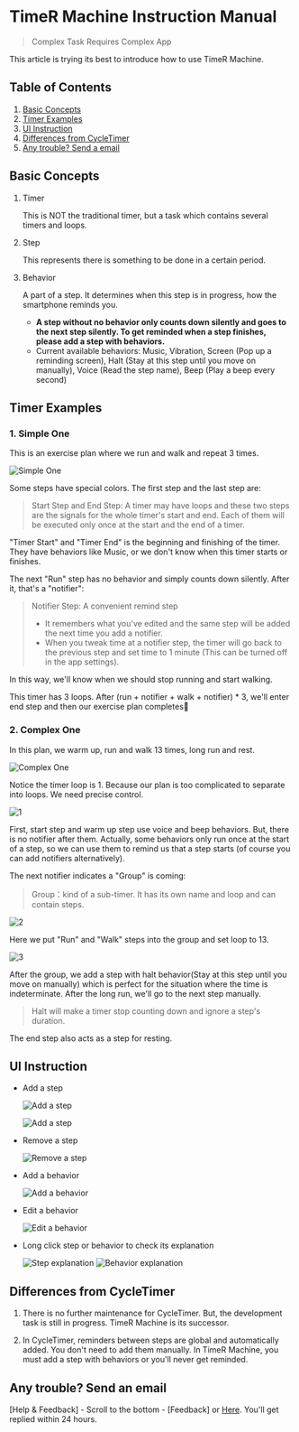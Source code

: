 # TimeR Machine Instruction Manual

> Complex Task Requires Complex App

This article is trying its best to introduce how to use TimeR Machine.

## Table of Contents

1. [Basic Concepts](#Basic-Concepts)
1. [Timer Examples](#Timer-Examples)
1. [UI Instruction](#UI-Instruction)
1. [Differences from CycleTimer](#Differences-from-CycleTimer)
1. [Any trouble? Send a email](#Any-trouble?-Just-send-a-email)

## Basic Concepts

1. Timer

    This is NOT the traditional timer, but a task which contains several timers and loops.

1. Step

    This represents there is something to be done in a certain period.

1. Behavior

    A part of a step. It determines when this step is in progress, how the smartphone reminds you.

    - **A step without no behavior only counts down silently and goes to the next step silently. To get reminded when a step finishes, please add a step with behaviors.**
    - Current available behaviors: Music, Vibration, Screen (Pop up a reminding screen), Halt (Stay at this step until you move on manually), Voice (Read the step name), Beep (Play a beep every second)

## Timer Examples

### 1. Simple One

This is an exercise plan where we run and walk and repeat 3 times.

![Simple One](en/simple-timer.webp)

Some steps have special colors. The first step and the last step are:

> Start Step and End Step: A timer may have loops and these two steps are the signals for the whole timer's start and end. Each of them will be executed only once at the start and the end of a timer.

"Timer Start" and "Timer End" is the beginning and finishing of the timer. They have behaviors like Music, or we don't know when this timer starts or finishes.

The next "Run" step has no behavior and simply counts down silently. After it, that's a "notifier":

> Notifier Step: A convenient remind step
> - It remembers what you've edited and the same step will be added the next time you add a notifier.
> - When you tweak time at a notifier step, the timer will go back to the previous step and set time to 1 minute (This can be turned off in the app settings).

In this way, we'll know when we should stop running and start walking.

This timer has 3 loops. After (run + notifier + walk + notifier) * 3, we'll enter end step and then our exercise plan completes🎉

### 2. Complex One

In this plan, we warm up, run and walk 13 times, long run and rest.

![Complex One](en/complex-timer.webp)

Notice the timer loop is 1. Because our plan is too complicated to separate into loops. We need precise control.

![1](en/complex-timer1.webp)

First, start step and warm up step use voice and beep behaviors. But, there is no notifier after them. Actually, some behaviors only run once at the start of a step, so we can use them to remind us that a step starts (of course you can add notifiers alternatively).

The next notifier indicates a "Group" is coming:

> Group：kind of a sub-timer. It has its own name and loop and can contain steps.

![2](en/complex-timer2.webp)

Here we put "Run" and "Walk" steps into the group and set loop to 13.

![3](en/complex-timer3.webp)

After the group, we add a step with halt behavior(Stay at this step until you move on manually) which is perfect for the situation where the time is indeterminate. After the long run, we'll go to the next step manually.

> Halt will make a timer stop counting down and ignore a step's duration.

The end step also acts as a step for resting.

## UI Instruction

- Add a step

    ![Add a step](en/add-step1.webp)

    ![Add a step](en/add-step2.webp)

- Remove a step

    ![Remove a step](en/remove-step.webp)

- Add a behavior

    ![Add a behavior](en/add-behavior.webp)

- Edit a behavior

    ![Edit a behavior](en/edit-behavior.webp)

- Long click step or behavior to check its explanation

    ![Step explanation](en/tooltip1.webp)
    ![Behavior explanation](en/tooltip2.webp)

## Differences from CycleTimer

1. There is no further maintenance for CycleTimer. But, the development task is still in progress. TimeR Machine is its successor.

2. In CycleTimer, reminders between steps are global and automatically added. You don't need to add them manually. In TimeR Machine, you must add a step with behaviors or you'll never get reminded.

## Any trouble? Send an email

[Help & Feedback] - Scroll to the bottom - [Feedback] or [Here](mailto:ligrsidfd@gmail.com). You'll get replied within 24 hours.
